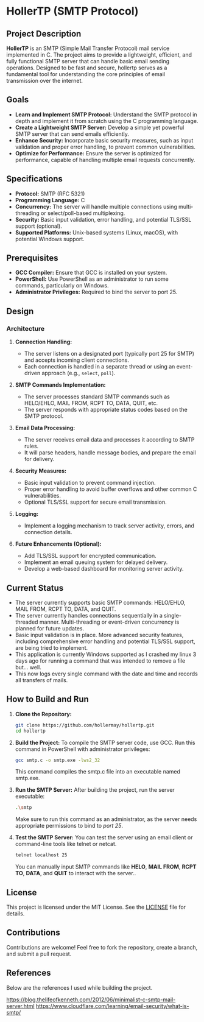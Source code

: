 # HollerTP (SMTP Protocol)

## Project Description

**HollerTP** is an SMTP (Simple Mail Transfer Protocol) mail service implemented in C. The project aims to provide a lightweight, efficient, and fully functional SMTP server that can handle basic email sending operations. Designed to be fast and secure, hollertp serves as a fundamental tool for understanding the core principles of email transmission over the internet.

## Goals

- **Learn and Implement SMTP Protocol:** Understand the SMTP protocol in depth and implement it from scratch using the C programming language.
- **Create a Lightweight SMTP Server:** Develop a simple yet powerful SMTP server that can send emails efficiently.
- **Enhance Security:** Incorporate basic security measures, such as input validation and proper error handling, to prevent common vulnerabilities.
- **Optimize for Performance:** Ensure the server is optimized for performance, capable of handling multiple email requests concurrently.

## Specifications

- **Protocol:** SMTP (RFC 5321)
- **Programming Language:** C
- **Concurrency:** The server will handle multiple connections using multi-threading or select/poll-based multiplexing.
- **Security:** Basic input validation, error handling, and potential TLS/SSL support (optional).
- **Supported Platforms:** Unix-based systems (Linux, macOS), with potential Windows support.

## Prerequisites
- **GCC Compiler:** Ensure that GCC is installed on your system.
- **PowerShell:** Use PowerShell as an administrator to run some commands, particularly on Windows.
- **Administrator Privileges:** Required to bind the server to port 25.

## Design

### Architecture

1. **Connection Handling:**
   - The server listens on a designated port (typically port 25 for SMTP) and accepts incoming client connections.
   - Each connection is handled in a separate thread or using an event-driven approach (e.g., `select`, `poll`).

2. **SMTP Commands Implementation:**
   - The server processes standard SMTP commands such as HELO/EHLO, MAIL FROM, RCPT TO, DATA, QUIT, etc.
   - The server responds with appropriate status codes based on the SMTP protocol.

3. **Email Data Processing:**
   - The server receives email data and processes it according to SMTP rules.
   - It will parse headers, handle message bodies, and prepare the email for delivery.

4. **Security Measures:**
   - Basic input validation to prevent command injection.
   - Proper error handling to avoid buffer overflows and other common C vulnerabilities.
   - Optional TLS/SSL support for secure email transmission.

5. **Logging:**
   - Implement a logging mechanism to track server activity, errors, and connection details.

6. **Future Enhancements (Optional):**
   - Add TLS/SSL support for encrypted communication.
   - Implement an email queuing system for delayed delivery.
   - Develop a web-based dashboard for monitoring server activity.
   
## Current Status

- The server currently supports basic SMTP commands: HELO/EHLO, MAIL FROM, RCPT TO, DATA, and QUIT.
- The server currently handles connections sequentially in a single-threaded manner. Multi-threading or event-driven concurrency is planned for future updates.
- Basic input validation is in place. More advanced security features, including comprehensive error handling and potential TLS/SSL support, are being tried to implement.
- This application is currently Windows supported as I crashed my linux 3 days ago for running a command that was intended to remove a file but... well.
- This now logs every single command with the date and time and records all transfers of mails.



## How to Build and Run

1. **Clone the Repository:**
   ```bash
   git clone https://github.com/hollermay/hollertp.git
   cd hollertp

2. **Build the Project:**
   To compile the SMTP server code, use GCC. Run this command in PowerShell with administrator privileges:
   ```bash
   gcc smtp.c -o smtp.exe -lws2_32
   ```
   This command compiles the smtp.c file into an executable named smtp.exe.
   
3. **Run the SMTP Server:**
   After building the project, run the server executable:
   ``` bash
   .\smtp
   ```
   Make sure to run this command as an administrator, as the server needs appropriate permissions to bind to *port 25*.
   

5. **Test the SMTP Server:**
   You can test the server using an email client or command-line tools like telnet or netcat.
   ``` bash
   telnet localhost 25
   ```
   You can manually input SMTP commands like **HELO**, **MAIL FROM**, **RCPT TO**, **DATA**, and **QUIT** to interact with the server..

     

## License

This project is licensed under the MIT License. See the [LICENSE](./LICENSE) file for details.

## Contributions

Contributions are welcome! Feel free to fork the repository, create a branch, and submit a pull request.

## References
Below are the references I used while building the project.

https://blog.thelifeofkenneth.com/2012/06/minimalist-c-smtp-mail-server.html
https://www.cloudflare.com/learning/email-security/what-is-smtp/

